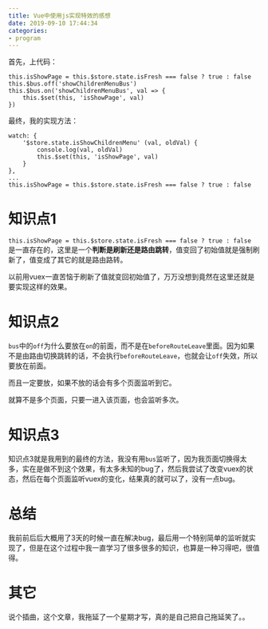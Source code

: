 ```yaml
---
title: Vue中使用js实现特效的感想
date: 2019-09-10 17:44:34
categories: 
- program
---
```


首先，上代码：

```
this.isShowPage = this.$store.state.isFresh === false ? true : false
this.$bus.off('showChildrenMenuBus')
this.$bus.on('showChildrenMenuBus', val => {
    this.$set(this, 'isShowPage', val)
})
```

最终，我的实现方法：

```
watch: {
    '$store.state.isShowChildrenMenu' (val, oldVal) {
        console.log(val, oldVal)
        this.$set(this, 'isShowPage', val)
    }
},
...
this.isShowPage = this.$store.state.isFresh === false ? true : false
```

# 知识点1

``` this.isShowPage = this.$store.state.isFresh === false ? true : false ``` 是一直存在的，这里是一个**判断是刷新还是路由跳转**，值变回了初始值就是强制刷新了，值变成了其它的就是路由路转。

以前用vuex一直苦恼于刷新了值就变回初始值了，万万没想到竟然在这里还就是要实现这样的效果。

# 知识点2

`bus`中的`off`为什么要放在`on`的前面，而不是在`beforeRouteLeave`里面。因为如果不是由路由切换跳转的话，不会执行`beforeRouteLeave`，也就会让`off`失效，所以要放在前面。

而且一定要放，如果不放的话会有多个页面监听到它。

就算不是多个页面，只要一进入该页面，也会监听多次。

# 知识点3

知识点3就是我用到的最终的方法，我没有用`bus`监听了，因为我页面切换得太多，实在是做不到这个效果，有太多未知的bug了，然后我尝试了改变vuex的状态，然后在每个页面监听vuex的变化，结果真的就可以了，没有一点bug。

# 总结

我前前后后大概用了3天的时候一直在解决bug，最后用一个特别简单的监听就实现了，但是在这个过程中我一直学习了很多很多的知识，也算是一种习得吧，很值得。

# 其它

说个插曲，这个文章，我拖延了一个星期才写，真的是自己把自己拖延笑了。。